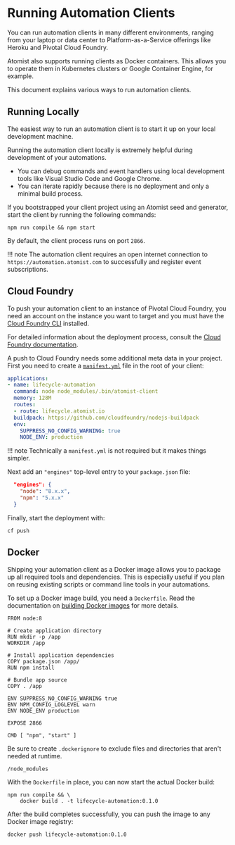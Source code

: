 # Running Automation Clients

You can run automation clients in many different environments, ranging from your laptop
or data center to Platform-as-a-Service offerings like Heroku and Pivotal Cloud Foundry.

Atomist also supports running clients as Docker containers. This allows you
to operate them in Kubernetes clusters or Google Container Engine, for example.

This document explains various ways to run automation clients.

## Running Locally

The easiest way to run an automation client is to start it up on your local
development machine. 

Running the automation client locally is extremely helpful
during development of your automations. 
* You can debug commands and event handlers using local development tools 
like Visual Studio Code and Google Chrome. 
* You can iterate rapidly because there is no deployment and only a minimal build process.

If you bootstrapped your client project using an Atomist seed and
generator, start the client by running the following commands:

```
npm run compile && npm start
```

By default, the client process runs on port `2866`.

!!! note
    The automation client requires an open internet connection to
    `https://automation.atomist.com` to successfully and register event
    subscriptions.

## Cloud Foundry

To push your automation client to an instance of Pivotal Cloud
Foundry, you need an account on the instance you want to target and
you must have the [Cloud Foundry CLI][cf-cli] installed.

For detailed information about the deployment process, consult
the [Cloud Foundry documentation][cf-docs].

A push to Cloud Foundry needs some additional meta data in your
project.  First you need to create a [`manifest.yml`][cf-manifest]
file in the root of your client:

```yaml
applications:
- name: lifecycle-automation
  command: node node_modules/.bin/atomist-client
  memory: 128M
  routes:
  - route: lifecycle.atomist.io
  buildpack: https://github.com/cloudfoundry/nodejs-buildpack
  env:
    SUPPRESS_NO_CONFIG_WARNING: true
    NODE_ENV: production
```

!!! note
    Technically a `manifest.yml` is not required but it makes things
    simpler.

Next add an `"engines"` top-level entry to your `package.json`
file:

```json
  "engines": {
    "node": "8.x.x",
    "npm": "5.x.x"
  }
```

Finally, start the deployment with:

```
cf push
```

[cf-cli]: https://docs.cloudfoundry.org/cf-cli/install-go-cli.html (Cloud Foundry CLI)
[cf-docs]: https://docs.cloudfoundry.org/devguide/deploy-apps/deploy-app.html (Cloud Foundry Documentation)
[cf-manifest]: https://docs.cloudfoundry.org/devguide/deploy-apps/manifest.html (Cloud Foundry manifest.yml)

## Docker

Shipping your automation client as a Docker image allows you to package
up all required tools and dependencies. This is especially useful if you
plan on reusing existing scripts or command line tools in your automations.

To set up a Docker image build, you need a `Dockerfile`. Read the
documentation on [building Docker images][docker-build] for more
details.

```
FROM node:8

# Create application directory
RUN mkdir -p /app
WORKDIR /app

# Install application dependencies
COPY package.json /app/
RUN npm install

# Bundle app source
COPY . /app

ENV SUPPRESS_NO_CONFIG_WARNING true
ENV NPM_CONFIG_LOGLEVEL warn
ENV NODE_ENV production

EXPOSE 2866

CMD [ "npm", "start" ]
```

Be sure to create `.dockerignore` to exclude files
and directories that aren't needed at runtime.

```
/node_modules
```

With the `Dockerfile` in place, you can now start the 
actual Docker build:

```
npm run compile && \
    docker build . -t lifecycle-automation:0.1.0
```

After the build completes successfully, you can push the
image to any Docker image registry:

```
docker push lifecycle-automation:0.1.0
```

[docker-build]: https://docs.docker.com/engine/reference/builder/ (Dockerfile Reference)

